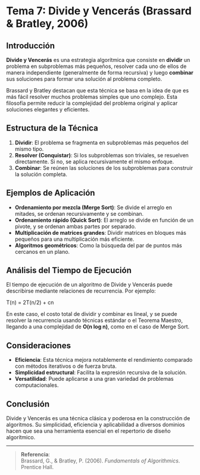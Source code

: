 # Tema 7: Divide y Vencerás (Brassard & Bratley, 2006)

## Introducción

**Divide y Vencerás** es una estrategia algorítmica que consiste en **dividir** un problema en subproblemas más pequeños, resolver cada uno de ellos de manera independiente (generalmente de forma recursiva) y luego **combinar** sus soluciones para formar una solución al problema completo.

Brassard y Bratley destacan que esta técnica se basa en la idea de que es más fácil resolver muchos problemas simples que uno complejo. Esta filosofía permite reducir la complejidad del problema original y aplicar soluciones elegantes y eficientes.

## Estructura de la Técnica

1. **Dividir**: El problema se fragmenta en subproblemas más pequeños del mismo tipo.
2. **Resolver (Conquistar)**: Si los subproblemas son triviales, se resuelven directamente. Si no, se aplica recursivamente el mismo enfoque.
3. **Combinar**: Se reúnen las soluciones de los subproblemas para construir la solución completa.

## Ejemplos de Aplicación

- **Ordenamiento por mezcla (Merge Sort)**: Se divide el arreglo en mitades, se ordenan recursivamente y se combinan.
- **Ordenamiento rápido (Quick Sort)**: El arreglo se divide en función de un pivote, y se ordenan ambas partes por separado.
- **Multiplicación de matrices grandes**: Dividir matrices en bloques más pequeños para una multiplicación más eficiente.
- **Algoritmos geométricos**: Como la búsqueda del par de puntos más cercanos en un plano.

## Análisis del Tiempo de Ejecución

El tiempo de ejecución de un algoritmo de Divide y Vencerás puede describirse mediante relaciones de recurrencia. Por ejemplo:

T(n) = 2T(n/2) + cn


En este caso, el costo total de dividir y combinar es lineal, y se puede resolver la recurrencia usando técnicas estándar o el Teorema Maestro, llegando a una complejidad de **O(n log n)**, como en el caso de Merge Sort.

## Consideraciones

- **Eficiencia**: Esta técnica mejora notablemente el rendimiento comparado con métodos iterativos o de fuerza bruta.
- **Simplicidad estructural**: Facilita la expresión recursiva de la solución.
- **Versatilidad**: Puede aplicarse a una gran variedad de problemas computacionales.

## Conclusión

Divide y Vencerás es una técnica clásica y poderosa en la construcción de algoritmos. Su simplicidad, eficiencia y aplicabilidad a diversos dominios hacen que sea una herramienta esencial en el repertorio de diseño algorítmico.

---

> **Referencia**:  
> Brassard, G., & Bratley, P. (2006). *Fundamentals of Algorithmics*. Prentice Hall.

